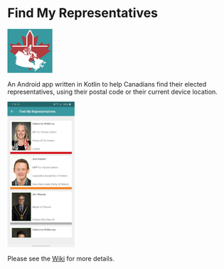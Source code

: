 # Find My Representatives

<img src="App icon.png" width="20%">

An Android app written in Kotlin to help Canadians find their elected representatives, using their postal code or their current device location.

<img src="Screenshot_20200731-011548_Find My Representatives.jpg" width="30%">

Please see the [Wiki](https://github.com/OrenScheer/Find-My-Representatives/wiki) for more details.
